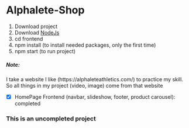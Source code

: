 # Alphalete-Shop
1. Download project
2. Download <a href="https://nodejs.org/en/">NodeJs</a>
3. cd frontend 
4. npm install (to install needed packages, only the first time)
5. npm start (to run project)

<h5>Note:</h5>
<span>I take a website I like (https://alphaleteathletics.com/) to practice my skill. So all things in my project (video, image) come from that website</span>

- [x] HomePage Frontend (navbar, slideshow, footer, product carousel): completed
<h3>This is an uncompleted project</h3>

